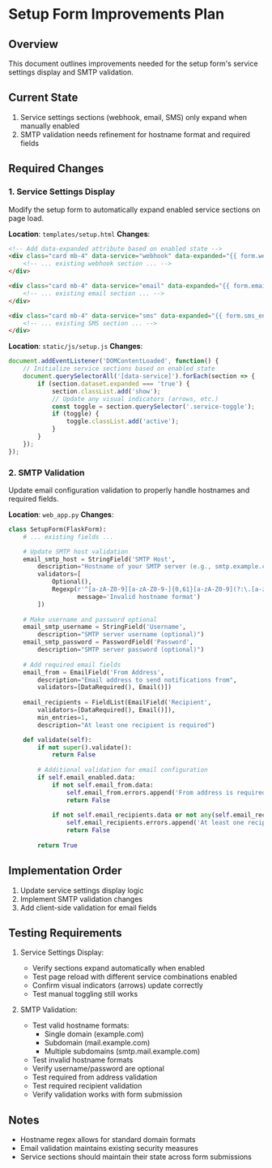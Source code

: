 # Setup Form Improvements Plan

## Overview
This document outlines improvements needed for the setup form's service settings display and SMTP validation.

## Current State
1. Service settings sections (webhook, email, SMS) only expand when manually enabled
2. SMTP validation needs refinement for hostname format and required fields

## Required Changes

### 1. Service Settings Display
Modify the setup form to automatically expand enabled service sections on page load.

**Location**: `templates/setup.html`
**Changes**:
```html
<!-- Add data-expanded attribute based on enabled state -->
<div class="card mb-4" data-service="webhook" data-expanded="{{ form.webhook_enabled.data|lower }}">
    <!-- ... existing webhook section ... -->
</div>

<div class="card mb-4" data-service="email" data-expanded="{{ form.email_enabled.data|lower }}">
    <!-- ... existing email section ... -->
</div>

<div class="card mb-4" data-service="sms" data-expanded="{{ form.sms_enabled.data|lower }}">
    <!-- ... existing SMS section ... -->
</div>
```

**Location**: `static/js/setup.js`
**Changes**:
```javascript
document.addEventListener('DOMContentLoaded', function() {
    // Initialize service sections based on enabled state
    document.querySelectorAll('[data-service]').forEach(section => {
        if (section.dataset.expanded === 'true') {
            section.classList.add('show');
            // Update any visual indicators (arrows, etc.)
            const toggle = section.querySelector('.service-toggle');
            if (toggle) {
                toggle.classList.add('active');
            }
        }
    });
});
```

### 2. SMTP Validation
Update email configuration validation to properly handle hostnames and required fields.

**Location**: `web_app.py`
**Changes**:
```python
class SetupForm(FlaskForm):
    # ... existing fields ...

    # Update SMTP host validation
    email_smtp_host = StringField('SMTP Host',
        description="Hostname of your SMTP server (e.g., smtp.example.com)",
        validators=[
            Optional(),
            Regexp(r'^[a-zA-Z0-9][a-zA-Z0-9-]{0,61}[a-zA-Z0-9](?:\.[a-zA-Z]{2,})+$',
                   message='Invalid hostname format')
        ])
    
    # Make username and password optional
    email_smtp_username = StringField('Username',
        description="SMTP server username (optional)")
    email_smtp_password = PasswordField('Password',
        description="SMTP server password (optional)")
    
    # Add required email fields
    email_from = EmailField('From Address',
        description="Email address to send notifications from",
        validators=[DataRequired(), Email()])
    
    email_recipients = FieldList(EmailField('Recipient',
        validators=[DataRequired(), Email()]),
        min_entries=1,
        description="At least one recipient is required")

    def validate(self):
        if not super().validate():
            return False
        
        # Additional validation for email configuration
        if self.email_enabled.data:
            if not self.email_from.data:
                self.email_from.errors.append('From address is required')
                return False
            
            if not self.email_recipients.data or not any(self.email_recipients.data):
                self.email_recipients.errors.append('At least one recipient is required')
                return False
        
        return True
```

## Implementation Order
1. Update service settings display logic
2. Implement SMTP validation changes
3. Add client-side validation for email fields

## Testing Requirements
1. Service Settings Display:
   - Verify sections expand automatically when enabled
   - Test page reload with different service combinations enabled
   - Confirm visual indicators (arrows) update correctly
   - Test manual toggling still works

2. SMTP Validation:
   - Test valid hostname formats:
     - Single domain (example.com)
     - Subdomain (mail.example.com)
     - Multiple subdomains (smtp.mail.example.com)
   - Test invalid hostname formats
   - Verify username/password are optional
   - Test required from address validation
   - Test required recipient validation
   - Verify validation works with form submission

## Notes
- Hostname regex allows for standard domain formats
- Email validation maintains existing security measures
- Service sections should maintain their state across form submissions 
